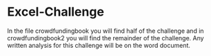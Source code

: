 # Excel-Challenge

In the file crowdfundingbook you will find half of the challenge and in crowdfundingbook2 you will find the remainder of the challenge. Any written analysis for this challenge will be on the word document. 
